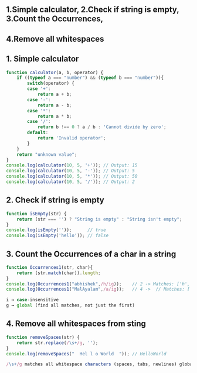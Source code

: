 ## 1.Simple calculator, 2.Check if string is empty, 3.Count the Occurrences,
## 4.Remove all whitespaces

## 1. Simple calculator
```Javascript
function calculator(a, b, operator) {
    if ((typeof a === "number") && (typeof b === "number")){
        switch(operator) {
        case '+':
            return a + b;
        case '-':
            return a - b;
        case '*':
            return a * b;
        case '/':
            return b !== 0 ? a / b : 'Cannot divide by zero';
        default:
            return 'Invalid operator';
        }
    }
    return "unknown value";
}  
console.log(calculator(10, 5, '+')); // Output: 15
console.log(calculator(10, 5, '-')); // Output: 5
console.log(calculator(10, 5, '*')); // Output: 50
console.log(calculator(10, 5, '/')); // Output: 2
```

## 2. Check if string is empty
```Javascript
function isEmpty(str) {
    return (str === '') ? "String is empty" : "String isn't empty";
}
console.log(isEmpty(''));      // true
console.log(isEmpty('hello')); // false
```

## 3. Count the Occurrences of a char in a string
```Javascript
function Occurrences1(str, char){
    return (str.match(char)).length;
}
console.log(Occurrences1("abhishek",/h/ig));    // 2 -> Matches: ['h', 'h']
console.log(Occurrences1("MalAyalam",/a/ig));   // 4 ->  // Matches: ['a', 'A', 'a', 'a']

i → case-insensitive
g → global (find all matches, not just the first)
```

## 4. Remove all whitespaces from sting
```Javascript
function removeSpaces(str) {
    return str.replace(/\s+/g, '');
}
console.log(removeSpaces("  Hel l o World  ")); // HelloWorld

/\s+/g matches all whitespace characters (spaces, tabs, newlines) globally.
```